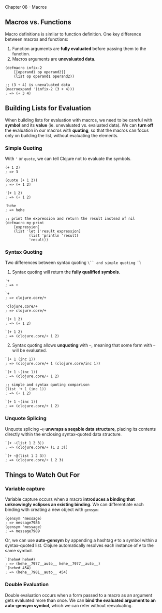  Chapter 08 - Macros

## Macros vs. Functions

Macro definitions is similar to function definition. One key difference between macros and functions:
1. Function arguments are **fully evaluated** before passing them to the function.
2. Macros arguments are **unevaluated data**.

```
(defmacro infix-2
    [[operand1 op operand2]]
    (list op operand1 operand2))

;; (3 + 4) is unevaluated data
(macroexpand '(infix-2 (3 + 4)))
; => (+ 3 4)
```

## Building Lists for Evaluation

When building lists for evaluation with macros, we need to be careful with **symbol** and its **value** (ie. unevaluated vs. evaluated data). We can **turn off** the evaluation in our macros with **quoting**, so that the macros can focus only on building the list, without evaluating the elements.

### Simple Quoting

With `'` or `quote`, we can tell Clojure not to evaluate the symbols. 

```
(+ 1 2)
; => 3

(quote (+ 1 2))
; => (+ 1 2)

'(+ 1 2)
; => (+ 1 2)

'hehe
; => hehe

;; print the expression and return the result instead of nil
(defmacro my-print
    [expression]
    (list 'let ['result expression]
           (list 'println 'result)
           'result))
```

### Syntax Quoting

Two differences between syntax quoting `\`` and simple quoting `'`:
1. Syntax quoting will return the **fully qualified symbols**.
```
'+
; => +

`+
; => clojure.core/+

'clojure.core/+
; => clojure.core/+

'(+ 1 2)
; => (+ 1 2)

`(+ 1 2)
; => (clojure.core/+ 1 2)
```
2. Syntax quoting allows **unquoting** with `~`, meaning that some form with `~` will be evaluated.
```
`(+ 1 (inc 1))
; => (clojure.core/+ 1 (clojure.core/inc 1))

`(+ 1 ~(inc 1))
; => (clojure.core/+ 1 2)

;; simple and syntax quoting comparison
(list '+ 1 (inc 1))
; => (+ 1 2)

`(+ 1 ~(inc 1))
; => (clojure.core/+ 1 2)
```
### Unquote Splicing

Unquote splicing `~@` **unwraps a seqable data structure**, placing its contents directly within the enclosing syntax-quoted data structure.
```
`(+ ~(list 1 2 3))
; => (clojure.core/+ (1 2 3))

`(+ ~@(list 1 2 3))
; => (clojure.core/+ 1 2 3)
```

## Things to Watch Out For

### Variable capture
Variable capture occurs when a macro **introduces a binding that unknowingly eclipses an existing binding**. We can differentiate each binding with creating a new object with `gensym`:
```
(gensym 'message)
; => message7986
(gensym 'message)
; => message7989 
```
Or, we can use **auto-gensym** by appending a hashtag `#` to a symbol within a syntax-quoted list. Clojure automatically resolves each instance of `#` to the same symbol.
```
`(hehe# hehe#)
; => (hehe__7977__auto__ hehe__7977__auto__)
`(hehe# 454)
; => (hehe__7981__auto__ 454)
```

### Double Evaluation

Double evaluation occurs when a form passed to a macro as an argument gets evaluated more than once. We can **bind the evaluated argument to an auto-gensym symbol**, which we can refer without reevaluating.


